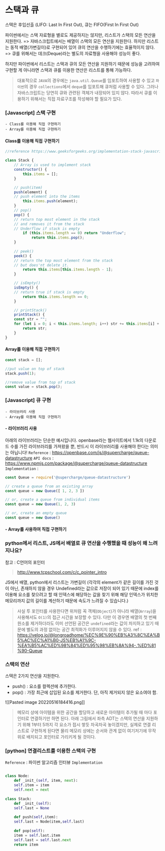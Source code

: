 # 스택과 큐
스택은 후입선출 (LIFO: Last In First Out),
큐는 FIFO(First In First Out)

파이썬에서는 스택 자료형을 별로도 제공하지는 않지만, 리스트가 스택의 모든 연산을 지원한다.
=> 자바스크립트에서는 배열이 스택의 모든 연산을 지원한다.
하지만 리스트는 동적 배열(가변길이)로 구현되어 있어 큐의 연산을 수행하기에는 효율적이지 않다.
=> 큐를 위해서는 데크(Deque)라는 별도의 자료형을 사용해야 성능이 좋다.

하지만 파이썬에서 리스트는 스택과 큐의 모든 연산을 지원하기 때문에 성능을 고려하여 구현할 게 아니라면 스택과 큐를 이용한 연산은 리스트를 통해 가능하다. 

> 대표적으로 `JAVA`의 경우에는 `java.util.Queue`를 임포트하여 사용할 수 있고 `파이썬`의 경우 `collections`에서 `deque`를 임포트해 큐처럼 사용할 수 있다. 그러나 자바스크립트는 당연히 큐와 관련된 객체가 내장되어 있지 않다. 따라서 큐를 이용하기 위해서는 직접 자료구조를 작성해야 할 필요가 있다.

### [Javascript] 스택 구현
```
- Class를 이용해 직접 구현하기
- Array를 이용해 직접 구현하기
```

#### Class를 이용해 직접 구현하기
```javascript
//reference https://www.geeksforgeeks.org/implementation-stack-javascript/

class Stack {
	// Array is used to implement stack
	constructor() {
		this.items = [];
	}

	// push(item)
	push(element) {
	// push element into the items
		this.items.push(element);
	}
	// pop()
	pop() {
	// return top most element in the stack
	// and removes it from the stack
	// Underflow if stack is empty
		if (this.items.length == 0) return "Underflow";
			return this.items.pop();
	}
	
	// peek()
	peek() {
	// return the top most element from the stack
	// but does'nt delete it.
		return this.items[this.items.length - 1];
	}

	// isEmpty()
	isEmpty() {
	// return true if stack is empty
		return this.items.length == 0;
	}

	// printStack()
	printStack() {
	const str = "";
	for (let i = 0; i < this.items.length; i++) str += this.items[i] + " ";
		return str;
	}
}
```

#### Array를 이용해 직접 구현하기
```javascript
const stack = [];

//put value on top of stack
stack.push(1);

//remove value from top of stack
const value = stack.pop();
```

### [Javascript] 큐 구현
```
- 라이브러리 사용
- Array를 이용해 직접 구현하기
```

#### - 라이브러리 사용
아래의 라이브러리는 단순한 예시입니다.
openbase라는 웹사이트에서 1.1k의 다운로드 수를 가진 라이브러리를 가져왔을 뿐, 반드시 이 라이브러리를 사용해야 한다는 의미는 아닙니다!
`Reference` : 
https://openbase.com/js/@supercharge/queue-datastructure
`API docs`
: https://www.npmjs.com/package/@supercharge/queue-datastructure
`Implementation` : 
```Javascript
const Queue = require('@supercharge/queue-datastructure')

// create a queue from an existing array
const queue = new Queue([ 1, 2, 3 ])

// or, create a queue from individual items
const queue = new Queue(1, 2, 3)

// or, create an empty queue
const queue = new Queue()
```
#### - Array를 사용하여 직접 구현하기

### python에서 리스트, JS에서 배열로 큐 연산을 수행했을 때 성능이 왜 느려지나요?

참고 : C언어의 포인터
> http://www.tcpschool.com/c/c_pointer_intro

JS에서 배열, python에서 리스트는 가변길이 (각각의 element가 같은 길이를 가진 것이 아닌, 존재하지 않을 경우 Undefined라는 값으로 저장이 되어 있기 때문에 index를 이용해 요소를 찾으려고 할 때 인덱스에 해당하는 값을 찾기 위해 해당 인덱스가 위치한 메모리까지 값의 길이를 계산하기 때문에 속도가 느려질 수 있습니다.)

>  사실 투 포인터를 사용한다면 위처럼 꼭 객체(`Object`)가 아니라 배열(`Array`)을 사용해서도 `O(1)`의 접근 시간을 보장할 수 있다. 다만 이 경우엔 배열의 첫 번째 원소를 제거하더라도 이미 선언된 공간은 `undefined`라는 값이 차지하고 있기 때문에 별도의 과정 없이는 공간 최적화가 이루어지지 않을 수 있다.
   ref : https://velog.io/@longroadhome/%EC%9E%90%EB%A3%8C%EA%B5%AC%EC%A1%B0-JS%EB%A1%9C-%EA%B5%AC%ED%98%84%ED%95%98%EB%8A%94-.%ED%81%90-Queue

### 스택의 연산
스택은 2가지 연산을 지원한다.
 - push() : 요소를 컬렉션에 추가한다.
 - pop() : 가장 최근에 삽입된 요소를 제거한다.
    단, 아직 제거되지 않은 요소여야 함.

![[Pasted image 20220516184416.png]]
> 메모리 상에 아이템을 위한 공간을 할당하고 새로운 아이템이 추가될 때 마다 포인터로 연결하기만 하면 된다. 아래 그림에서 좌측 ADT는 스택의 연산을 지원하기 위해 1부터 5까지 각 요소가 접시 쌓듯 차곡차곡 놓이겠지만, 실제로 연결 리스트로 구현하게 된다면 물리 메모리 상에는 순서와 관계 없이 여기저기에 무작위로 배치되고 포인터로 가리키게 될 것이다.

### [python] 연결리스트를 이용한 스택의 구현
`Reference`
: 파이썬 알고리즘 인터뷰
`Implementation`
```python

class Node:
	def _init_(self, item, next):
	self.item = item
	self.next = next
	
class Stack:
	def _init_(self):
	self.last = None
	
	def push(self,item):
	self.last = Node(item,self.last)
	
	def pop(self):
	item = self.last.item
	self.last = self.last.next
	return item
```
